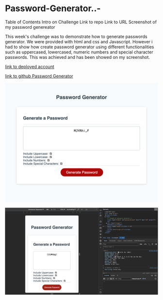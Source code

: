 # Password-Generator..-
Table of Contents
Intro on Challenge
Link to repo
Link to URL
Screenshot of my password genereator


This week's challenge was to demonstrate how to generate passwords generator. We were provided with html and css and Javascript. However i had to show how create password generator using different functionalities such as uppercased, lowercased, numeric numbers and special character passwords. This was achieved and has been showed on my screenshot. 


[link to deployed account](https://graceemah17.github.io/Password-Generator..-/)

[link to github Password Generator](https://github.com/GraceEmah17/Password-Generator..-.git)

![screenshot of password generator pages.](./images/password-generator-screenshot.png)

![screenshot of password generator pages.](./images/password-generator-Screenshots.png)

